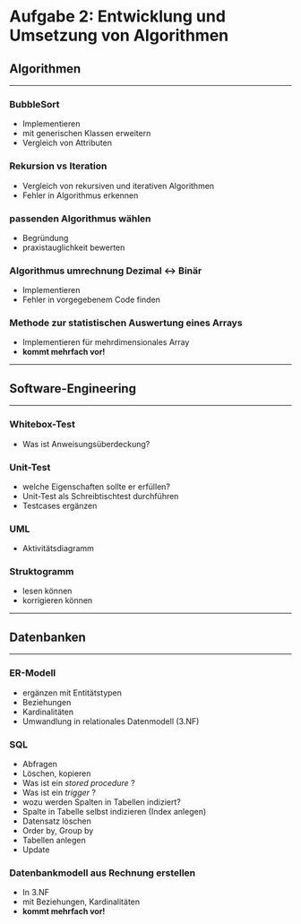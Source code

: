 # Aufgabe 2: Entwicklung und Umsetzung von Algorithmen

## Algorithmen

---

### BubbleSort

- Implementieren
- mit generischen Klassen erweitern
- Vergleich von Attributen

### Rekursion vs Iteration

- Vergleich von rekursiven und iterativen Algorithmen
- Fehler in Algorithmus erkennen

### passenden Algorithmus wählen

- Begründung
- praxistauglichkeit bewerten

### Algorithmus umrechnung Dezimal <-> Binär

- Implementieren
- Fehler in vorgegebenem Code finden

### Methode zur statistischen Auswertung eines Arrays

- Implementieren für mehrdimensionales Array
- **kommt mehrfach vor!**

---

## Software-Engineering

---

### Whitebox-Test

- Was ist Anweisungsüberdeckung?

### Unit-Test

- welche Eigenschaften sollte er erfüllen?
- Unit-Test als Schreibtischtest durchführen
- Testcases ergänzen

### UML

- Aktivitätsdiagramm

### Struktogramm

- lesen können
- korrigieren können

---

## Datenbanken  

---

### ER-Modell

- ergänzen mit Entitätstypen
- Beziehungen
- Kardinalitäten
- Umwandlung in relationales Datenmodell (3.NF)

### SQL

- Abfragen
- Löschen, kopieren
- Was ist ein *stored procedure* ?
- Was ist ein *trigger* ?
- wozu werden Spalten in Tabellen indiziert?
- Spalte in Tabelle selbst indizieren (Index anlegen)
- Datensatz löschen
- Order by, Group by
- Tabellen anlegen
- Update

### Datenbankmodell aus Rechnung erstellen

- In  3.NF
- mit Beziehungen, Kardinalitäten
- **kommt mehrfach vor!**
